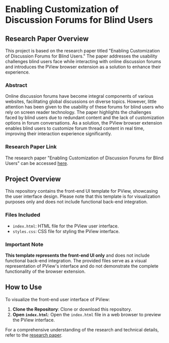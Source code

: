 # Enabling Customization of Discussion Forums for Blind Users

## Research Paper Overview

This project is based on the research paper titled "Enabling Customization of Discussion Forums for Blind Users." The paper addresses the usability challenges blind users face while interacting with online discussion forums and introduces the PView browser extension as a solution to enhance their experience.

### Abstract

Online discussion forums have become integral components of various websites, facilitating global discussions on diverse topics. However, little attention has been given to the usability of these forums for blind users who rely on screen reader technology. The paper highlights the challenges faced by blind users due to redundant content and the lack of customization options in forum conversations. As a solution, the PView browser extension enables blind users to customize forum thread content in real time, improving their interaction experience significantly.

### Research Paper Link

The research paper "Enabling Customization of Discussion Forums for Blind Users" can be accessed [here](https://doi.org/10.1145/3593228).

## Project Overview

This repository contains the front-end UI template for PView, showcasing the user interface design. Please note that this template is for visualization purposes only and does not include functional back-end integration.

### Files Included

- `index.html`: HTML file for the PView user interface.
- `styles.css`: CSS file for styling the PView interface.

### Important Note

**This template represents the front-end UI only** and does not include functional back-end integration. The provided files serve as a visual representation of PView's interface and do not demonstrate the complete functionality of the browser extension.

## How to Use

To visualize the front-end user interface of PView:

1. **Clone the Repository**: Clone or download this repository.
2. **Open `index.html`**: Open the `index.html` file in a web browser to preview the PView interface.

For a comprehensive understanding of the research and technical details, refer to the [research paper](https://doi.org/10.1145/3593228).
